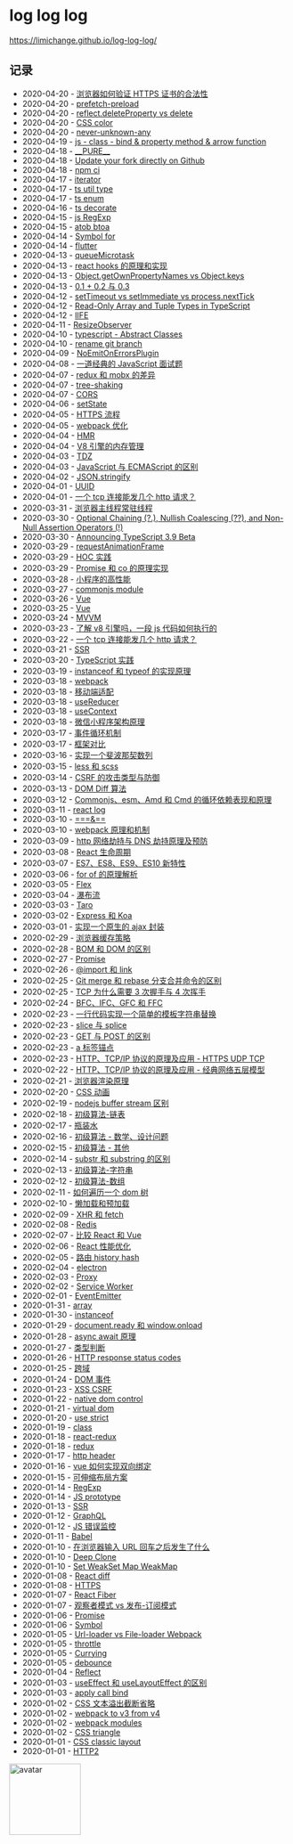 # log log log

https://limichange.github.io/log-log-log/

## 记录

- 2020-04-20 - [浏览器如何验证 HTTPS 证书的合法性](./browser/浏览器如何验证HTTPS证书的合法性.md)
- 2020-04-20 - [prefetch-preload](./HTML/prefetch-preload.md)
- 2020-04-20 - [reflect.deleteProperty vs delete](./javascript/reflect.deleteProperty-delete.md)
- 2020-04-20 - [CSS color](./CSS/css%20%E9%A2%9C%E8%89%B2%E5%80%BC.md)
- 2020-04-20 - [never-unknown-any](./Typescript/never-unknown-any.md)
- 2020-04-19 - [js - class - bind & property method & arrow function](./javascript/bind%20&%20property%20method%20&%20arrow%20function.md)
- 2020-04-18 - [\_\_PURE\_\_](./rollup/__PURE__.md)
- 2020-04-18 - [Update your fork directly on Github](./Github/Update%20your%20fork%20directly%20on%20Github.md)
- 2020-04-18 - [npm ci](./NPM/npm-ci.md)
- 2020-04-17 - [iterator](./javascript/iterator.md)
- 2020-04-17 - [ts util type](./typescript/ts%20util%20type.md)
- 2020-04-17 - [ts enum](./Typescript/ts%20enum.md)
- 2020-04-16 - [ts decorate](./Typescript/ts%20decorate.md)
- 2020-04-15 - [js RegExp](./javascript/RegExp.md)
- 2020-04-15 - [atob btoa](./javascript/atob%20btoa.md)
- 2020-04-14 - [Symbol for](./javascript/Symbol/symbol.for.md)
- 2020-04-14 - [flutter](./flutter/flutter-thing.md)
- 2020-04-13 - [queueMicrotask](./javascript/queueMicrotask.md)
- 2020-04-13 - [react hooks 的原理和实现](./react/react%20hooks的原理和实现.md)
- 2020-04-13 - [Object.getOwnPropertyNames vs Object.keys](./javascript/Object.getOwnPropertyNames%20vs%20Object.keys.md)
- 2020-04-13 - [0.1 + 0.2 与 0.3](./javascript/0.1%20+%200.2%20与%200.3.md)
- 2020-04-12 - [setTimeout vs setImmediate vs process.nextTick](./Typescript/setTimeout%20vs%20setImmediate%20vs%20process.nextTick.md)
- 2020-04-12 - [Read-Only Array and Tuple Types in TypeScript](./Typescript/Read-Only%20Array%20and%20Tuple%20Types%20in%20TypeScript.md)
- 2020-04-12 - [IIFE](./javascript/IIFE.md)
- 2020-04-11 - [ResizeObserver](./javascript/ResizeObserver.md)
- 2020-04-10 - [typescript - Abstract Classes](./Typescript/Abstract%20Classes.md)
- 2020-04-10 - [rename git branch](./Git/rename%20git%20branch.md)
- 2020-04-09 - [NoEmitOnErrorsPlugin](./webpack/NoEmitOnErrorsPlugin.md)
- 2020-04-08 - [一道经典的 JavaScript 面试题](./javascript/一道经典的%20JavaScript%20面试题.md)
- 2020-04-07 - [redux 和 mobx 的差异](./redux/redux%20和%20mobx%20的差异.md)
- 2020-04-07 - [tree-shaking](./webpack/tree-shaking.md)
- 2020-04-07 - [CORS](./browser/CORS.md)
- 2020-04-06 - [setState](./react/setState.md)
- 2020-04-05 - [HTTPS 流程](./network/HTTPS%20流程.md)
- 2020-04-05 - [webpack 优化](./webpack/webpack%20优化.md)
- 2020-04-04 - [HMR](./nodejs/HMR.md)
- 2020-04-04 - [V8 引擎的内存管理](./javascript/V8引擎的内存管理.md)
- 2020-04-03 - [TDZ](./javascript/TDZ.md)
- 2020-04-03 - [JavaScript 与 ECMAScript 的区别](./javascript/JavaScript与ECMAScript的区别.md)
- 2020-04-02 - [JSON.stringify](./javascript/JSON.stringify.md)
- 2020-04-01 - [UUID](./javascript/UUID.md)
- 2020-04-01 - [一个 tcp 连接能发几个 http 请求？](./browser/一个%20tcp%20连接能发几个%20http%20请求.md)
- 2020-03-31 - [浏览器主线程常驻线程](./browser/浏览器主线程常驻线程.md)
- 2020-03-30 - [Optional Chaining (?.), Nullish Coalescing (??), and Non-Null Assertion Operators (!)](./Typescript/Optional%20Chaining,%20Nullish%20Coalescing%20,%20and%20Non-Null%20Assertion%20Operators%20%20in%20TypeScript.md)
- 2020-03-30 - [Announcing TypeScript 3.9 Beta](./Typescript/Announcing%20TypeScript%203.9%20Beta.md)
- 2020-03-29 - [requestAnimationFrame](./javascript/requestAnimationFrame.md)
- 2020-03-29 - [HOC 实践](./react/HOC%20实践.md)
- 2020-03-29 - [Promise 和 co 的原理实现](./javascript/Promise%20和%20co%20的原理实现.md)
- 2020-03-28 - [小程序的高性能](./weapp/小程序的高性能.md)
- 2020-03-27 - [commonjs module](./nodejs/commonjs%20module.md)
- 2020-03-26 - [Vue](./vue/vue面试.md)
- 2020-03-25 - [Vue](./vue/vue面试.md)
- 2020-03-24 - [MVVM](./concept/MVVM.md)
- 2020-03-23 - [了解 v8 引擎吗，一段 js 代码如何执行的](./concept/了解v8引擎吗，一段js代码如何执行的.md)
- 2020-03-22 - [一个 tcp 连接能发几个 http 请求？](./browser/一个%20tcp%20连接能发几个%20http%20请求？.md)
- 2020-03-21 - [SSR](./concept/SSR.md)
- 2020-03-20 - [TypeScript 实践](./Typescript/typescript.md)
- 2020-03-19 - [instanceof 和 typeof 的实现原理](./javascript/instanceof%20和%20typeof%20的实现原理.md)
- 2020-03-18 - [webpack](./webpack/webpack.md)
- 2020-03-18 - [移动端适配](./others/移动端适配.md)
- 2020-03-18 - [useReducer](./react/useReducer.md)
- 2020-03-18 - [useContext](./react/useContext.md)
- 2020-03-18 - [微信小程序架构原理](./weapp/微信小程序架构原理.md)
- 2020-03-17 - [事件循环机制](./javascript/事件循环机制.md)
- 2020-03-17 - [框架对比](./javascript/框架对比.md)
- 2020-03-16 - [实现一个斐波那契数列](./javascript/实现一个斐波那契数列.md)
- 2020-03-15 - [less 和 scss](./CSS/less%20和%20scss%20.md)
- 2020-03-14 - [CSRF 的攻击类型与防御](./secure/前端%20|%20CSRF%20的攻击类型与防御.md)
- 2020-03-13 - [DOM Diff 算法](./react/虚拟%20DOM%20Diff%20算法解析.md)
- 2020-03-12 - [Commonjs、esm、Amd 和 Cmd 的循环依赖表现和原理](./nodejs/Commonjs、esm、Amd%20和%20Cmd%20的循环依赖表现和原理.md)
- 2020-03-11 - [react log](./react/react-log.md)
- 2020-03-10 - [===&==](./javascript/===&==.md)
- 2020-03-10 - [webpack 原理和机制](./webpack/原理和机制.md)
- 2020-03-09 - [http 网络劫持与 DNS 劫持原理及预防](./secure/http网络劫持与DNS劫持原理及预防.md)
- 2020-03-08 - [React 生命周期](./react/react生命周期.md)
- 2020-03-07 - [ES7、ES8、ES9、ES10 新特性](./javascript/ES7、ES8、ES9、ES10新特性.md)
- 2020-03-06 - [for of 的原理解析](./javascript/for%20of%20的原理解析.md)
- 2020-03-05 - [Flex][86]
- 2020-03-04 - [瀑布流][85]
- 2020-03-03 - [Taro][84]
- 2020-03-02 - [Express 和 Koa][83]
- 2020-03-01 - [实现一个原生的 ajax 封装][82]
- 2020-02-29 - [浏览器缓存策略][81]
- 2020-02-28 - [BOM 和 DOM 的区别][80]
- 2020-02-27 - [Promise][79]
- 2020-02-26 - [@import 和 link][78]
- 2020-02-25 - [Git merge 和 rebase 分支合并命令的区别][77]
- 2020-02-25 - [TCP 为什么需要 3 次握手与 4 次挥手][76]
- 2020-02-24 - [BFC、IFC、GFC 和 FFC][75]
- 2020-02-23 - [一行代码实现一个简单的模板字符串替换][74]
- 2020-02-23 - [slice 与 splice][73]
- 2020-02-23 - [GET 与 POST 的区别][72]
- 2020-02-23 - [a 标签锚点][71]
- 2020-02-23 - [HTTP、TCP/IP 协议的原理及应用 - HTTPS UDP TCP][70]
- 2020-02-22 - [HTTP、TCP/IP 协议的原理及应用 - 经典网络五层模型][69]
- 2020-02-21 - [浏览器渲染原理][68]
- 2020-02-20 - [CSS 动画][67]
- 2020-02-19 - [nodejs buffer stream 区别][66]
- 2020-02-18 - [初级算法-链表][65]
- 2020-02-17 - [瓶装水][64]
- 2020-02-16 - [初级算法 - 数学、设计问题][63]
- 2020-02-15 - [初级算法 - 其他][62]
- 2020-02-14 - [substr 和 substring 的区别][61]
- 2020-02-13 - [初级算法-字符串][60]
- 2020-02-12 - [初级算法-数组][59]
- 2020-02-11 - [如何遍历一个 dom 树][58]
- 2020-02-10 - [懒加载和预加载][57]
- 2020-02-09 - [XHR 和 fetch][56]
- 2020-02-08 - [Redis][55]
- 2020-02-07 - [比较 React 和 Vue][54]
- 2020-02-06 - [React 性能优化][53]
- 2020-02-05 - [路由 history hash][52]
- 2020-02-04 - [electron][51]
- 2020-02-03 - [Proxy][50]
- 2020-02-02 - [Service Worker][49]
- 2020-02-01 - [EventEmitter][48]
- 2020-01-31 - [array][47]
- 2020-01-30 - [instanceof][46]
- 2020-01-29 - [document.ready 和 window.onload][45]
- 2020-01-28 - [async await 原理][44]
- 2020-01-27 - [类型判断][43]
- 2020-01-26 - [HTTP response status codes][42]
- 2020-01-25 - [跨域][41]
- 2020-01-24 - [DOM 事件][40]
- 2020-01-23 - [XSS CSRF][39]
- 2020-01-22 - [native dom control][38]
- 2020-01-21 - [virtual dom][37]
- 2020-01-20 - [use strict][36]
- 2020-01-19 - [class][35]
- 2020-01-18 - [react-redux][34]
- 2020-01-18 - [redux][33]
- 2020-01-17 - [http header][32]
- 2020-01-16 - [vue 如何实现双向绑定][31]
- 2020-01-15 - [可伸缩布局方案][30]
- 2020-01-14 - [RegExp][29]
- 2020-01-14 - [JS prototype][28]
- 2020-01-13 - [SSR][27]
- 2020-01-12 - [GraphQL][26]
- 2020-01-12 - [JS 错误监控][25]
- 2020-01-11 - [Babel][24]
- 2020-01-10 - [在浏览器输入 URL 回车之后发生了什么][23]
- 2020-01-10 - [Deep Clone][22]
- 2020-01-10 - [Set WeakSet Map WeakMap][21]
- 2020-01-08 - [React diff][19]
- 2020-01-08 - [HTTPS][18]
- 2020-01-07 - [React Fiber][17]
- 2020-01-07 - [观察者模式 vs 发布-订阅模式][16]
- 2020-01-06 - [Promise][15]
- 2020-01-06 - [Symbol][14]
- 2020-01-05 - [Url-loader vs File-loader Webpack][13]
- 2020-01-05 - [throttle][12]
- 2020-01-05 - [Currying][11]
- 2020-01-05 - [debounce][10]
- 2020-01-04 - [Reflect][9]
- 2020-01-03 - [useEffect 和 useLayoutEffect 的区别][8]
- 2020-01-03 - [apply call bind][7]
- 2020-01-02 - [CSS 文本溢出截断省略][6]
- 2020-01-02 - [webpack to v3 from v4][5]
- 2020-01-02 - [webpack modules][4]
- 2020-01-02 - [CSS triangle][3]
- 2020-01-01 - [CSS classic layout][2]
- 2020-01-01 - [HTTP2][1]

[86]: https://limichange.github.io/log-log-log/css/flex.html
[85]: https://limichange.github.io/log-log-log/css/%E7%80%91%E5%B8%83%E6%B5%81.html
[84]: https://limichange.github.io/log-log-log/others/Taro.html
[83]: https://limichange.github.io/log-log-log/express/Express%20%E5%92%8C%20Koa.html
[82]: https://limichange.github.io/log-log-log/javascript/%E5%AE%9E%E7%8E%B0%E4%B8%80%E4%B8%AA%E5%8E%9F%E7%94%9F%E7%9A%84%20ajax%20%E5%B0%81%E8%A3%85.html
[81]: https://limichange.github.io/log-log-log/browser/%E6%B5%8F%E8%A7%88%E5%99%A8%E7%BC%93%E5%AD%98%E7%AD%96%E7%95%A5.html
[80]: https://limichange.github.io/log-log-log/browser/BOM%20%E5%92%8C%20DOM%20%E7%9A%84%E5%8C%BA%E5%88%AB.html
[79]: https://limichange.github.io/log-log-log/javascript/Promise/promise.html
[78]: https://limichange.github.io/log-log-log/css/@import%E5%92%8Clink.html
[77]: https://limichange.github.io/log-log-log/Git/Git%20merge%E5%92%8Crebase%E5%88%86%E6%94%AF%E5%90%88%E5%B9%B6%E5%91%BD%E4%BB%A4%E7%9A%84%E5%8C%BA%E5%88%AB.html
[76]: https://limichange.github.io/log-log-log/network/TCP%E4%B8%BA%E4%BB%80%E4%B9%88%E9%9C%80%E8%A6%813%E6%AC%A1%E6%8F%A1%E6%89%8B%E4%B8%8E4%E6%AC%A1%E6%8C%A5%E6%89%8B.html
[75]: https://limichange.github.io/log-log-log/css/BFC%E3%80%81IFC%E3%80%81GFC%20%E5%92%8C%20FFC.html
[74]: https://limichange.github.io/log-log-log/javascript/%E4%B8%80%E8%A1%8C%E4%BB%A3%E7%A0%81%E5%AE%9E%E7%8E%B0%E4%B8%80%E4%B8%AA%E7%AE%80%E5%8D%95%E7%9A%84%E6%A8%A1%E6%9D%BF%E5%AD%97%E7%AC%A6%E4%B8%B2%E6%9B%BF%E6%8D%A2.html
[73]: https://limichange.github.io/log-log-log/javascript/slice%E4%B8%8Esplice.html
[72]: https://limichange.github.io/log-log-log/HTTP/GET%20%E4%B8%8E%20POST%20%E7%9A%84%E5%8C%BA%E5%88%AB.html#links
[71]: https://limichange.github.io/log-log-log/HTML/a%E6%A0%87%E7%AD%BE%E9%94%9A%E7%82%B9.html#links
[70]: https://limichange.github.io/log-log-log/network/HTTP%E3%80%81TCP/IP%20%E5%8D%8F%E8%AE%AE%E7%9A%84%E5%8E%9F%E7%90%86%E5%8F%8A%E5%BA%94%E7%94%A8.html
[69]: https://limichange.github.io/log-log-log/network/HTTP%E3%80%81TCP/IP%20%E5%8D%8F%E8%AE%AE%E7%9A%84%E5%8E%9F%E7%90%86%E5%8F%8A%E5%BA%94%E7%94%A8.html
[68]: https://limichange.github.io/log-log-log/browser/%E6%B5%8F%E8%A7%88%E5%99%A8%E6%B8%B2%E6%9F%93%E5%8E%9F%E7%90%86.html
[67]: https://limichange.github.io/log-log-log/CSS/css%20动画.html
[66]: https://limichange.github.io/log-log-log/nodejs/nodejs%20buffer%20stream%E5%8C%BA%E5%88%AB.html
[65]: https://leetcode-cn.com/explore/interview/card/top-interview-questions-easy/6/linked-list/41/
[64]: https://limichange.github.io/log-log-log/others/%E7%93%B6%E8%A3%85%E6%B0%B4.html
[63]: https://leetcode-cn.com/explore/interview/card/top-interview-questions-easy/
[62]: https://leetcode-cn.com/explore/interview/card/top-interview-questions-easy/26/others
[61]: https://limichange.github.io/log-log-log/javascript/substr%E5%92%8Csubstring%E7%9A%84%E5%8C%BA%E5%88%AB.html
[60]: https://leetcode-cn.com/explore/interview/card/top-interview-questions-easy
[59]: https://leetcode-cn.com/explore/interview/card/top-interview-questions-easy
[58]: https://limichange.github.io/log-log-log/javascript/%E5%A6%82%E4%BD%95%E9%81%8D%E5%8E%86%E4%B8%80%E4%B8%AAdom%E6%A0%91.html
[57]: https://limichange.github.io/log-log-log/javascript/%E6%87%92%E5%8A%A0%E8%BD%BD%E5%92%8C%E9%A2%84%E5%8A%A0%E8%BD%BD.html#%E6%87%92%E5%8A%A0%E8%BD%BD
[56]: https://limichange.github.io/log-log-log/javascript/%20XHR%20%E5%92%8C%20fetch.html
[55]: https://limichange.github.io/log-log-log/concept/Redis.html
[54]: https://limichange.github.io/log-log-log/react/%E6%AF%94%E8%BE%83React%E5%92%8CVue.html
[53]: https://limichange.github.io/log-log-log/react/React%20%E6%80%A7%E8%83%BD%E4%BC%98%E5%8C%96.html#list
[52]: https://limichange.github.io/log-log-log/javascript/%E8%B7%AF%E7%94%B1%20history%20hash.html
[51]: https://limichange.github.io/log-log-log/electron/electron.html
[50]: https://limichange.github.io/log-log-log/javascript/Proxy.html
[49]: https://limichange.github.io/log-log-log/javascript/Service%20Worker.html
[48]: https://limichange.github.io/log-log-log/javascript/EventEmitter.html
[47]: https://limichange.github.io/log-log-log/javascript/array.html
[46]: https://limichange.github.io/log-log-log/javascript/instanceof.html
[45]: https://limichange.github.io/log-log-log/javascript/document.ready%20%E5%92%8C%20window.onload%20.html
[44]: https://limichange.github.io/log-log-log/javascript/async%20await.html
[43]: https://limichange.github.io/log-log-log/javascript/%E7%B1%BB%E5%9E%8B%E5%88%A4%E6%96%AD.html
[42]: https://limichange.github.io/log-log-log/HTTP/HTTP%20response%20status%20codes.html
[41]: https://limichange.github.io/log-log-log/browser/%E8%B7%A8%E5%9F%9F.htm
[40]: https://limichange.github.io/log-log-log/browser/DOM%20%E4%BA%8B%E4%BB%B6.html
[39]: https://limichange.github.io/log-log-log/secure/XSS%20CSRF.html
[38]: https://limichange.github.io/log-log-log/javascript/dom.html
[37]: https://limichange.github.io/log-log-log/javascript/virtual%20dom.html
[36]: https://limichange.github.io/log-log-log/javascript/use%20strict.html
[35]: https://limichange.github.io/log-log-log/javascript/class.html
[34]: https://limichange.github.io/log-log-log/redux/react%20redux.html
[33]: https://limichange.github.io/log-log-log/redux/redux.html
[32]: https://limichange.github.io/log-log-log/network/HTTP.html
[31]: https://limichange.github.io/log-log-log/vue/vue如何实现双向绑定.html
[30]: https://limichange.github.io/log-log-log/javascript/可伸缩布局方案.html
[29]: https://limichange.github.io/log-log-log/javascript/RegExp.html
[28]: https://limichange.github.io/log-log-log/javascript/prototype.html
[27]: https://limichange.github.io/log-log-log/SSR/READEME.html
[26]: https://limichange.github.io/log-log-log/graphql/GraphQL.html
[25]: https://limichange.github.io/log-log-log/concept/JS%E9%94%99%E8%AF%AF%E7%9B%91%E6%8E%A7.html
[24]: https://limichange.github.io/log-log-log/babel/babel.html
[23]: https://limichange.github.io/log-log-log/browser/%E5%9C%A8%E6%B5%8F%E8%A7%88%E5%99%A8%E8%BE%93%E5%85%A5%20URL%20%E5%9B%9E%E8%BD%A6%E4%B9%8B%E5%90%8E%E5%8F%91%E7%94%9F%E4%BA%86%E4%BB%80%E4%B9%88.html
[22]: https://limichange.github.io/log-log-log/javascript/deepClone.html
[21]: https://limichange.github.io/log-log-log/javascript/Set%E3%80%81WeakSet%E3%80%81Map%E5%8F%8AWeakMap.html
[20]: https://limichange.github.io/log-log-log/browser/cookie.html
[19]: https://limichange.github.io/log-log-log/react/react%20diff.html
[18]: https://limichange.github.io/log-log-log/network/HTTPS.html
[17]: https://limichange.github.io/log-log-log/react/Fiber.html
[16]: https://limichange.github.io/log-log-log/concept/%E8%A7%82%E5%AF%9F%E8%80%85%E6%A8%A1%E5%BC%8F%20vs%20%E5%8F%91%E5%B8%83-%E8%AE%A2%E9%98%85%E6%A8%A1%E5%BC%8F.html
[15]: https://limichange.github.io/log-log-log/javascript/Promise/Promise%E5%AE%9E%E7%8E%B0
[14]: https://limichange.github.io/log-log-log/javascript/Symbol.htm
[13]: https://limichange.github.io/log-log-log/webpack/Url-loader%20vs%20File-loader%20Webpack.html
[12]: https://limichange.github.io/log-log-log/javascript/throttle.html
[11]: https://limichange.github.io/log-log-log/javascript/Currying%20%E6%9F%AF%E9%87%8C%E5%8C%96.html
[10]: https://limichange.github.io/log-log-log/javascript/debounce.html
[1]: https://limichange.github.io/log-log-log/network/HTTP2.html
[2]: https://limichange.github.io/log-log-log/css/CSS%E7%BB%8F%E5%85%B8%E5%B8%83%E5%B1%80.html
[3]: https://limichange.github.io/log-log-log/css/%E7%94%BB%E4%B8%80%E4%B8%AA%E5%B0%8F%E4%B8%89%E8%A7%92.html
[4]: https://limichange.github.io/log-log-log/webpack/%E6%A8%A1%E5%9D%97%E5%8C%96.html
[5]: https://limichange.github.io/log-log-log/webpack/webpack%20to%20v4%20from%20v3.html
[6]: https://limichange.github.io/log-log-log/css/%E6%96%87%E6%9C%AC%E6%BA%A2%E5%87%BA%E6%88%AA%E6%96%AD%E7%9C%81%E7%95%A5.html
[7]: https://limichange.github.io/log-log-log/javascript/apply&call&bind.html
[8]: https://limichange.github.io/log-log-log/react/useEffect%20%E5%92%8C%20useLayoutEffect%20%E7%9A%84%E5%8C%BA%E5%88%AB.html
[9]: https://limichange.github.io/log-log-log/javascript/Reflect.html

<img src="https://github.com/limichange/log-log-log/blob/master/images/avatar.jpg?raw=true" alt="avatar" width="128px"/>
